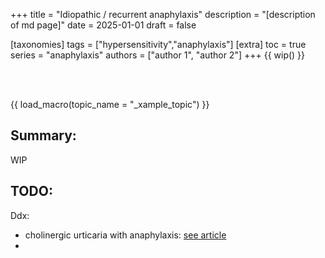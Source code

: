 +++
title = "Idiopathic / recurrent anaphylaxis"
description = "[description of md page]"
date = 2025-01-01
draft = false

[taxonomies]
tags = ["hypersensitivity","anaphylaxis"]
[extra]
toc = true
series = "anaphylaxis"
authors = ["author 1", "author 2"]
+++
{{ wip() }}

<div class="blur-container">

</br>
</br>

{{ load_macro(topic_name = "_xample_topic") }}

## Summary:

WIP

## TODO:

Ddx:

- cholinergic urticaria with anaphylaxis: [see article](https://pubmed.ncbi.nlm.nih.gov/26619922/)
-

</div>

